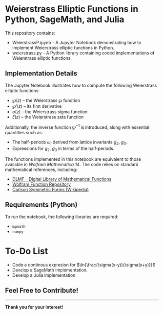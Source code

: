 # **Weierstrass Elliptic Functions in Python, SageMath, and Julia**  

This repository contains: 

- WeierstrassP.ipynb - A Jupyter Notebook demonstrating how to implement Weierstrass elliptic functions in Python.
- weierstrass.py - A Python library containing coded implementations of Weierstrass elliptic functions.


## **Implementation Details**  

The Jupyter Notebook illustrates how to compute the following Weierstrass elliptic functions:

- $\wp(z)$ – the Weierstrass $\wp$ function  
- $\wp'(z)$ – its first derivative  
- $\sigma(z)$ – the Weierstrass sigma function  
- $\zeta(z)$ – the Weierstrass zeta function  

Additionally, the inverse function $\wp^{-1}$ is introduced, along with essential quantities such as:  
- The half-periods $\omega_i$ derived from lattice invariants $g_2$, $g_3$.  
- Expressions for $g_2$, $g_3$ in terms of the half-periods.


The functions implemented in this notebook are equivalent to those available in *Wolfram Mathematica 14*. The code relies on standard mathematical references, including:  
- [DLMF – Digital Library of Mathematical Functions](https://dlmf.nist.gov/23)  
- [Wolfram Function Repository](https://functions.wolfram.com/EllipticFunctions)  
- [Carlson Symmetric Forms (Wikipedia)](https://en.wikipedia.org/wiki/Carlson_symmetric_form)  

## **Requirements (Python)**  
To run the notebook, the following libraries are required:  
- `mpmath`  
- `numpy`  

# To-Do List
- Code a continous expresion for $\ln{\frac{\sigma(x-y)}{\sigma(x+y)}}$
- Develop a SageMath implementation.
- Develop a Julia implementation.

## Feel Free to Contribute!  

---

**Thank you for your interest!**  

